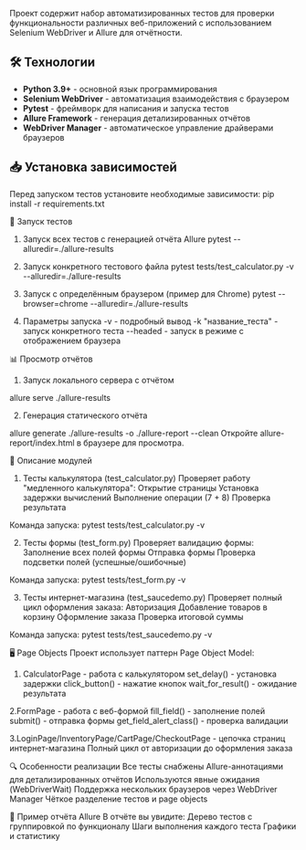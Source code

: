 Проект содержит набор автоматизированных тестов для проверки функциональности различных веб-приложений с использованием Selenium WebDriver и Allure для отчётности.

## 🛠 Технологии
- **Python 3.9+** - основной язык программирования
- **Selenium WebDriver** - автоматизация взаимодействия с браузером
- **Pytest** - фреймворк для написания и запуска тестов
- **Allure Framework** - генерация детализированных отчётов
- **WebDriver Manager** - автоматическое управление драйверами браузеров


## 📥 Установка зависимостей
Перед запуском тестов установите необходимые зависимости:
pip install -r requirements.txt

🚀 Запуск тестов
1. Запуск всех тестов с генерацией отчёта Allure
pytest --alluredir=./allure-results

2. Запуск конкретного тестового файла
pytest tests/test_calculator.py -v --alluredir=./allure-results

3. Запуск с определённым браузером (пример для Chrome)
pytest --browser=chrome --alluredir=./allure-results

4. Параметры запуска
-v - подробный вывод
-k "название_теста" - запуск конкретного теста
--headed - запуск в режиме с отображением браузера 

📊 Просмотр отчётов
1. Запуск локального сервера с отчётом

allure serve ./allure-results

2. Генерация статического отчёта

allure generate ./allure-results -o ./allure-report --clean
Откройте allure-report/index.html в браузере для просмотра.

🧩 Описание модулей
1. Тесты калькулятора (test_calculator.py)
Проверяет работу "медленного калькулятора":
Открытие страницы
Установка задержки вычислений
Выполнение операции (7 + 8)
Проверка результата

Команда запуска:
pytest tests/test_calculator.py -v

2. Тесты формы (test_form.py)
Проверяет валидацию формы:
Заполнение всех полей формы
Отправка формы
Проверка подсветки полей (успешные/ошибочные)

Команда запуска:
pytest tests/test_form.py -v

3. Тесты интернет-магазина (test_saucedemo.py)
Проверяет полный цикл оформления заказа:
Авторизация
Добавление товаров в корзину
Оформление заказа
Проверка итоговой суммы

Команда запуска:
pytest tests/test_saucedemo.py -v

🖥️ Page Objects
Проект использует паттерн Page Object Model:
1. CalculatorPage - работа с калькулятором
set_delay() - установка задержки
click_button() - нажатие кнопок
wait_for_result() - ожидание результата

2.FormPage - работа с веб-формой
fill_field() - заполнение полей
submit() - отправка формы
get_field_alert_class() - проверка валидации

3.LoginPage/InventoryPage/CartPage/CheckoutPage - цепочка страниц интернет-магазина
Полный цикл от авторизации до оформления заказа

🔍 Особенности реализации
Все тесты снабжены Allure-аннотациями для детализированных отчётов
Используются явные ожидания (WebDriverWait)
Поддержка нескольких браузеров через WebDriver Manager
Чёткое разделение тестов и page objects

📝 Пример отчёта Allure
В отчёте вы увидите:
Дерево тестов с группировкой по функционалу
Шаги выполнения каждого теста
Графики и статистику


















